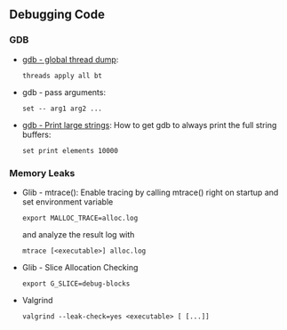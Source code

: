 ## Debugging Code

### GDB

-   [gdb - global thread
    dump](http://www.google.com/url?sa=t&rct=j&q=&esrc=s&source=web&cd=2&ved=0CDYQFjAB&url=http%3A%2F%2Fsourceware.org%2Fgdb%2Fonlinedocs%2Fgdb%2FThreads.html&ei=pSehT_uNJcqj-gaq2aSjBw&usg=AFQjCNERBsV1ICcafttBSHv1XZKuRQlNHQ):

        threads apply all bt

-   gdb - pass arguments:

        set -- arg1 arg2 ...

-   [gdb - Print large
    strings](http://delicious.com/redirect?url=http%3A//sunsite.ualberta.ca/Documentation/Gnu/gdb-4.18/html_node/gdb_58.html):
    How to get gdb to always print the full string buffers:

        set print elements 10000

### Memory Leaks

-   Glib - mtrace(): Enable tracing by calling mtrace() right on startup
    and set environment variable

        export MALLOC_TRACE=alloc.log

    and analyze the result log with

        mtrace [<executable>] alloc.log

-   Glib - Slice Allocation Checking

        export G_SLICE=debug-blocks

-   Valgrind

        valgrind --leak-check=yes <executable> [ [...]]

